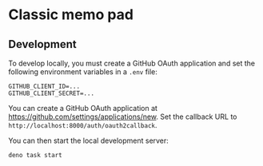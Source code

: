 # Classic memo pad

## Development

To develop locally, you must create a GitHub OAuth application and set the
following environment variables in a `.env` file:

```
GITHUB_CLIENT_ID=...
GITHUB_CLIENT_SECRET=...
```

You can create a GitHub OAuth application at
https://github.com/settings/applications/new. Set the callback URL to
`http://localhost:8000/auth/oauth2callback`.

You can then start the local development server:

```
deno task start
```
